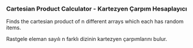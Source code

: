 ### Cartesian Product Calculator - Kartezyen Çarpım Hesaplayıcı

Finds the cartesian product of n different arrays which each has random items.

Rastgele eleman sayılı n farklı dizinin kartezyen çarpımlarını bulur.
